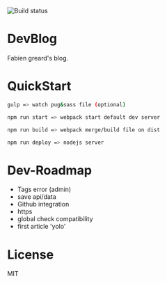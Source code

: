 ![Build status][travis-image]

# DevBlog
Fabien greard's blog.

# QuickStart

```sh
gulp => watch pug&sass file (optional)

npm run start => webpack start default dev server

npm run build => webpack merge/build file on dist

npm run deploy => nodejs server

```

# Dev-Roadmap

* Tags error (admin)
* save api/data
* Github integration
* https
* global check compatibility
* first article 'yolo'

# License

MIT

[travis-image]: https://travis-ci.org/FabienGreard/fabiengreard.svg?branch=master
